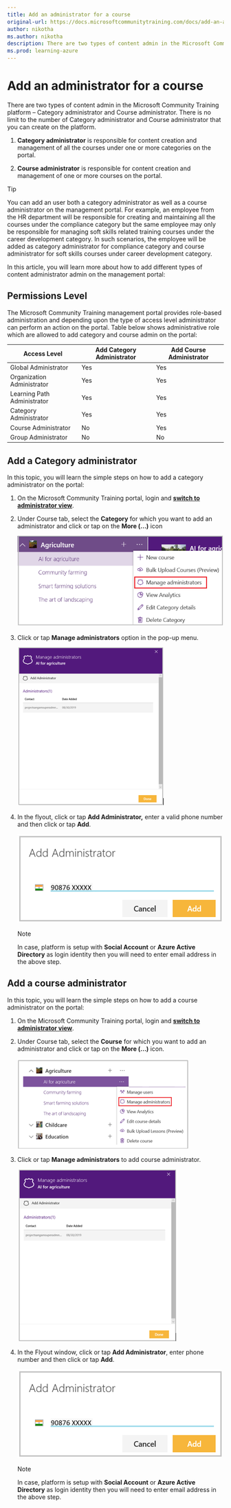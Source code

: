 ```yaml
---
title: Add an administrator for a course
original-url: https://docs.microsoftcommunitytraining.com/docs/add-an-administrator-for-a-course
author: nikotha
ms.author: nikotha
description: There are two types of content admin in the Microsoft Community Training  platform – Category administrator and Course administrator.
ms.prod: learning-azure
---
```


# Add an administrator for a course

There are two types of content admin in the Microsoft Community Training  platform – Category administrator and Course administrator. There is no limit to the number of Category administrator and Course administrator that you can create on the platform.

1. **Category administrator** is responsible for content creation and management of all the courses under one or more categories on the portal.

2. **Course administrator** is responsible for content creation and management of one or more courses on the portal.

> [!TIP]
> You can add an user both a category administrator as well as a course administrator on the management portal. For example, an employee from the HR department will be responsible for creating and maintaining all the courses under the compliance category but the same employee may only be responsible for managing  soft skills related training courses under the career development category. In such scenarios, the employee will be added as category administrator for compliance category and course administrator for soft skills courses under career development category.

In this article, you will learn more about how to add different types of content administrator admin on the management portal:

## Permissions Level

The Microsoft Community Training management portal provides role-based administration and depending upon the type of access level administrator can perform an action on the portal. Table below shows administrative role which are allowed to add category and course admin on the portal:

| Access Level  | Add Category Administrator | Add Course Administrator |
| --- | --- | --- |
| Global Administrator | Yes | Yes |
| Organization Administrator | Yes | Yes |
| Learning Path Administrator | Yes | Yes |
| Category Administrator | Yes | Yes |
| Course Administrator | No | Yes |
| Group Administrator | No | No |

## Add a Category administrator

In this topic, you will learn the simple steps on how to add a category administrator on the portal:

1. On the Microsoft Community Training portal, login and [**switch to administrator view**](../../../get-started/step-by-step-configuration-guide.md#step-2--switch-to-administrator-view-of-the-portal).

2. Under Course tab, select the **Category** for which you want to add an administrator and click or tap on the **More (...)** icon

    ![Manage admin drop down](../../../media/Manage%20admin%20drop%20down.png)

3. Click or tap **Manage administrators** option in the pop-up menu.

    ![Add cat admin](../../../media/Add%20cat%20admin.png)

4. In the flyout, click or tap **Add Administrator,** enter a valid phone number and then click or tap **Add**.

    ![Add administrator phone number\(1\)](../../../media/Add%20administrator%20phone%20number%281%29.png)

    > [!NOTE]
    > In case, platform is setup with **Social Account** or **Azure Active Directory** as login identity then you will need to enter email address in the above step.

## Add a course administrator

In this topic, you will learn the simple steps on how to add a course administrator on the portal:

1. On the Microsoft Community Training portal, login and [**switch to administrator view**](../../../get-started/step-by-step-configuration-guide.md#step-2--switch-to-administrator-view-of-the-portal).

2. Under Course tab, select the **Course** for which you want to add an administrator and click or tap on the **More (...)** icon.

    ![Manage Admin drop down](../../../media/Manage%20Admn%20drop%20down.png)

3. Click or tap **Manage administrators** to add course administrator.

    ![Manage Admin_add](../../../media/Manage%20Admin_add.png)

4. In the Flyout window, click or tap **Add Administrator**, enter phone number and then click or tap **Add**.

    ![Add administrator phone number](../../../media/Add%20administrator%20phone%20number.png)

    > [!NOTE]
    > In case, platform is setup with **Social Account** or **Azure Active Directory** as login identity then you will need to enter email address in the above step.
